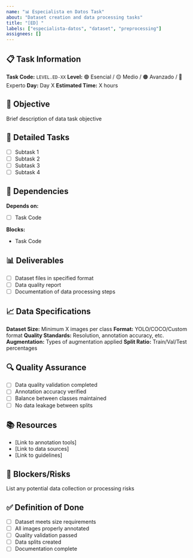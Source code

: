 ```yaml
---
name: "📊 Especialista en Datos Task"
about: "Dataset creation and data processing tasks"
title: "[ED] "
labels: ["especialista-datos", "dataset", "preprocessing"]
assignees: []
---
```


## 📋 Task Information
**Task Code:** `LEVEL.ED-XX`
**Level:** 🟢 Esencial / 🟡 Medio / 🟠 Avanzado / 🔴 Experto
**Day:** Day X
**Estimated Time:** X hours

## 🎯 Objective
Brief description of data task objective

## 📝 Detailed Tasks
- [ ] Subtask 1
- [ ] Subtask 2  
- [ ] Subtask 3
- [ ] Subtask 4

## 🔗 Dependencies
**Depends on:** 
- [ ] Task Code

**Blocks:**
- Task Code

## 📊 Deliverables
- [ ] Dataset files in specified format
- [ ] Data quality report
- [ ] Documentation of data processing steps

## 📈 Data Specifications
**Dataset Size:** Minimum X images per class
**Format:** YOLO/COCO/Custom format
**Quality Standards:** Resolution, annotation accuracy, etc.
**Augmentation:** Types of augmentation applied
**Split Ratio:** Train/Val/Test percentages

## 🔍 Quality Assurance
- [ ] Data quality validation completed
- [ ] Annotation accuracy verified
- [ ] Balance between classes maintained
- [ ] No data leakage between splits

## 📚 Resources
- [Link to annotation tools]
- [Link to data sources]
- [Link to guidelines]

## 🚨 Blockers/Risks
List any potential data collection or processing risks

## ✅ Definition of Done
- [ ] Dataset meets size requirements
- [ ] All images properly annotated
- [ ] Quality validation passed
- [ ] Data splits created
- [ ] Documentation complete